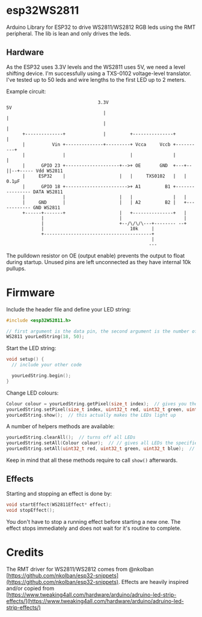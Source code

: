 # esp32WS2811

Arduino Library for ESP32 to drive WS2811/WS2812 RGB leds using the RMT peripheral. The lib is lean and only drives the leds.

## Hardware

As the ESP32 uses 3.3V levels and the WS2811 uses 5V, we need a level shifting device.
I'm successfully using a TXS-0102 voltage-level translator. I've tested up to 50 leds and 
wire lengths to the first LED up to 2 meters.

Example circuit:

```
                                  3.3V                                  5V
                                    |                                    |
                                    |                                    |
      +--------------+              |         +---------------+          |
      |          Vin +--------------+---------+ Vcca     Vccb +----------+
      |              |                        |               |          |
      |      GPIO 23 +--------------------+-->+ OE       GND  +---+--||--+----- Vdd WS2811
      |     ESP32    |                    |   |     TXS0102   |   |  0.1µF
      |      GPIO 18 +----------------------->+ A1         B1 +---------------- DATA WS2811
      |              |                    |   |               |   |
      |     GND      |                    |   | A2         B2 |   +------------ GND WS2811
      +------+-------+                    |   +---------------+   |
             |                            |                       |
             |                            +--/\/\/\---+-------- --+
             |                                10k     |
             +----------------------------------------+
                                                      |
                                                     ---
```

The pulldown resistor on OE (output enable) prevents the output
to float during startup.
Unused pins are left unconnected as they have internal 10k pullups.

# Firmware

Include the header file and define your LED string:

```C++
#include <esp32WS2811.h>

// first argument is the data pin, the second argument is the number of LEDs
WS2811 yourLedString(18, 50);
```

Start the LED string:

```C++
void setup() {
  // include your other code

  yourLedString.begin();
}
```

Change LED colours:

```C++
Colour colour = yourLedString.getPixel(size_t index);  // gives you the Colour of the led on index.
yourLedString.setPixel(size_t index, uint32_t red, uint32_t green, uint32_t blue);
yourLedString.show();  // this actually makes the LEDs light up
```

A number of helpers methods are available:

```C++
yourLedString.clearAll();  // turns off all LEDs
yourLedString.setAll(Colour colour);  // // gives all LEDs the specified colour
yourLedString.setAll(uint32_t red, uint32_t green, uint32_t blue);  // gives all LEDs the specified colour
```

Keep in mind that all these methods require to call `show()` afterwards.

## Effects

Starting and stopping an effect is done by:

```C++
void startEffect(WS2811Effect* effect);
void stopEffect();
```

You don't have to stop a running effect before starting a new one. The effect stops immediately and does not wait for it's routine to complete.

# Credits

The RMT driver for WS2811/WS2812 comes from @nkolban [https://github.com/nkolban/esp32-snippets](https://github.com/nkolban/esp32-snippets).
Effects are heavily inspired and/or copied from [https://www.tweaking4all.com/hardware/arduino/adruino-led-strip-effects/](https://www.tweaking4all.com/hardware/arduino/adruino-led-strip-effects/)
